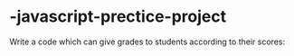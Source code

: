 # -javascript-prectice-project
Write a code which can give grades to students according to their scores:
